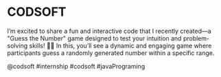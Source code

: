# CODSOFT
 I’m excited to share a fun and interactive code that I recently created—a "Guess the Number" game designed to test your intuition and problem-solving skills! 🧠🔢
 In this, you’ll see a dynamic and engaging game where participants guess a randomly generated number within a specific range. 

@codsoft #internship #codsoft #javaPrograming

